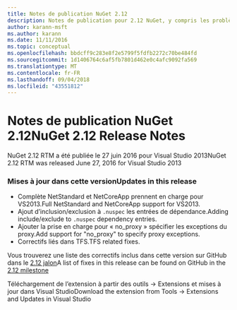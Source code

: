 ```yaml
---
title: Notes de publication NuGet 2.12
description: Notes de publication pour 2.12 NuGet, y compris les problèmes connus, les correctifs de bogues, les fonctionnalités ajoutées et les dcr.
author: karann-msft
ms.author: karann
ms.date: 11/11/2016
ms.topic: conceptual
ms.openlocfilehash: bbdcff9c283e8f2e5799f5fdfb2272c70be484fd
ms.sourcegitcommit: 1d1406764c6af5fb7801d462e0c4afc9092fa569
ms.translationtype: MT
ms.contentlocale: fr-FR
ms.lasthandoff: 09/04/2018
ms.locfileid: "43551812"
---
```

# <a name="nuget-212-release-notes"></a><span data-ttu-id="9720a-103">Notes de publication NuGet 2.12</span><span class="sxs-lookup"><span data-stu-id="9720a-103">NuGet 2.12 Release Notes</span></span>

<span data-ttu-id="9720a-104">NuGet 2.12 RTM a été publiée le 27 juin 2016 pour Visual Studio 2013</span><span class="sxs-lookup"><span data-stu-id="9720a-104">NuGet 2.12 RTM was released June 27, 2016 for Visual Studio 2013</span></span>

### <a name="updates-in-this-release"></a><span data-ttu-id="9720a-105">Mises à jour dans cette version</span><span class="sxs-lookup"><span data-stu-id="9720a-105">Updates in this release</span></span>

* <span data-ttu-id="9720a-106">Complète NetStandard et NetCoreApp prennent en charge pour VS2013.</span><span class="sxs-lookup"><span data-stu-id="9720a-106">Full NetStandard  and NetCoreApp support for VS2013.</span></span>
* <span data-ttu-id="9720a-107">Ajout d’inclusion/exclusion à `.nuspec` les entrées de dépendance.</span><span class="sxs-lookup"><span data-stu-id="9720a-107">Adding include/exclude to `.nuspec` dependency entries.</span></span>
* <span data-ttu-id="9720a-108">Ajouter la prise en charge pour « no_proxy » spécifier les exceptions du proxy.</span><span class="sxs-lookup"><span data-stu-id="9720a-108">Add support for "no_proxy" to specify proxy exceptions.</span></span>
* <span data-ttu-id="9720a-109">Correctifs liés dans TFS.</span><span class="sxs-lookup"><span data-stu-id="9720a-109">TFS related fixes.</span></span>

<span data-ttu-id="9720a-110">Vous trouverez une liste des correctifs inclus dans cette version sur GitHub dans le [2.12 jalon](https://github.com/NuGet/Home/issues?q=milestone%3A2.12+is%3Aclosed)</span><span class="sxs-lookup"><span data-stu-id="9720a-110">A list of fixes in this release can be found on GitHub in the [2.12 milestone](https://github.com/NuGet/Home/issues?q=milestone%3A2.12+is%3Aclosed)</span></span>

<span data-ttu-id="9720a-111">Téléchargement de l’extension à partir des outils -> Extensions et mises à jour dans Visual Studio</span><span class="sxs-lookup"><span data-stu-id="9720a-111">Download the extension from Tools -> Extensions and Updates in Visual Studio</span></span>
